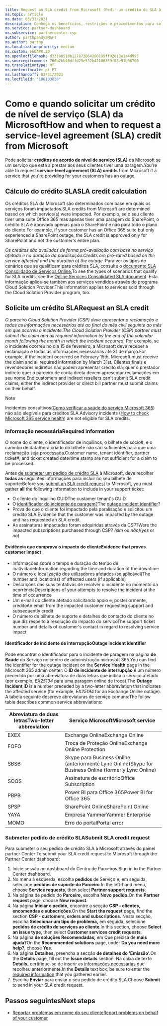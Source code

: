 ```yaml
---
title: Request an SLA credit from Microsoft (Pedir um crédito do SLA à Microsoft)
ms.topic: article
ms.date: 03/31/2021
description: Conheça os benefícios, restrições e procedimentos para solicitar um crédito de acordo de nível de serviço (SLA) da Microsoft se os seus clientes experimentarem uma falha de serviço.
ms.service: partner-dashboard
ms.subservice: partnercenter-csp
author: parthpandyaMSFT
ms.author: parthp
ms.localizationpriority: medium
ms.custom: SEOAPR.20
ms.openlocfilehash: d33188510b127873864260199ff92018e1a4d995
ms.sourcegitcommit: 766b2bb46dffd29e532b42106359f83e51b96700
ms.translationtype: MT
ms.contentlocale: pt-PT
ms.lasthandoff: 03/31/2021
ms.locfileid: "106103830"
---
```

# <a name="how-and-when-to-request-a-service-level-agreement-sla-credit-from-microsoft"></a><span data-ttu-id="9d505-103">Como e quando solicitar um crédito de nível de serviço (SLA) da Microsoft</span><span class="sxs-lookup"><span data-stu-id="9d505-103">How and when to request a service-level agreement (SLA) credit from Microsoft</span></span>

<span data-ttu-id="9d505-104">Pode solicitar **créditos de acordo de nível de serviço (SLA)** da Microsoft se um serviço que está a prestar aos seus clientes tiver uma paragem.</span><span class="sxs-lookup"><span data-stu-id="9d505-104">You're able to request **service-level agreement (SLA) credits** from Microsoft if a service that you're providing for your customers has an outage.</span></span>

## <a name="sla-credit-calculation"></a><span data-ttu-id="9d505-105">Cálculo do crédito SLA</span><span class="sxs-lookup"><span data-stu-id="9d505-105">SLA credit calculation</span></span>

<span data-ttu-id="9d505-106">Os créditos SLA da Microsoft são determinados com base em quais os serviços foram impactados.</span><span class="sxs-lookup"><span data-stu-id="9d505-106">SLA credits from Microsoft are determined based on which service(s) were impacted.</span></span> <span data-ttu-id="9d505-107">Por exemplo, se o seu cliente tiver uma suite Office 365 mas apenas tiver uma paragem do SharePoint, o crédito SLA é aprovado apenas para o SharePoint e não para todo o plano do cliente.</span><span class="sxs-lookup"><span data-stu-id="9d505-107">For example, if your customer has an Office 365 suite but only experienced a SharePoint outage, the SLA credit is approved only for SharePoint and not the customer's entire plan.</span></span>

<span data-ttu-id="9d505-108">*Os créditos são avaliados de forma pró-avaliação com base no serviço afetado e na duração da paralisação.*</span><span class="sxs-lookup"><span data-stu-id="9d505-108">*Credits are pro-rated based on the service affected and the duration of the outage.*</span></span> <span data-ttu-id="9d505-109">Para ver os tipos de cenários que se qualificam para créditos SLA, consulte o [documento SLA Consolidado de Serviços Online.](http://www.microsoftvolumelicensing.com/DocumentSearch.aspx?Mode=3&DocumentTypeId=37)</span><span class="sxs-lookup"><span data-stu-id="9d505-109">To see the types of scenarios that qualify for SLA credits, see the [Online Services Consolidated SLA document](http://www.microsoftvolumelicensing.com/DocumentSearch.aspx?Mode=3&DocumentTypeId=37).</span></span> <span data-ttu-id="9d505-110">Esta informação aplica-se também aos serviços vendidos através do programa Cloud Solution Provider.</span><span class="sxs-lookup"><span data-stu-id="9d505-110">This information applies to services sold through the Cloud Solution Provider program, too.</span></span>


## <a name="request-an-sla-credit"></a><span data-ttu-id="9d505-111">Solicite um crédito SLA</span><span class="sxs-lookup"><span data-stu-id="9d505-111">Request an SLA credit</span></span>

<span data-ttu-id="9d505-112">*O parceiro Cloud Solution Provider (CSP) deve apresentar a reclamação e todas as informações necessárias até ao final do mês civil seguinte ao mês em que ocorreu o incidente.*</span><span class="sxs-lookup"><span data-stu-id="9d505-112">*The Cloud Solution Provider (CSP) partner must submit the claim and all required information by the end of the calendar month following the month in which the incident occurred.*</span></span> <span data-ttu-id="9d505-113">Por exemplo, se o incidente ocorreu no dia 15 de fevereiro, a Microsoft deve receber a reclamação e todas as informações necessárias até 31 de março.</span><span class="sxs-lookup"><span data-stu-id="9d505-113">For example, if the incident occurred on February 15th, Microsoft must receive the claim and all required information by March 31st.</span></span> <span data-ttu-id="9d505-114">Clientes finais e revendedores indiretos não podem apresentar crédito sla; quer o prestador indireto quer o parceiro de conta direta devem apresentar reclamações em seu nome.</span><span class="sxs-lookup"><span data-stu-id="9d505-114">End customers and indirect resellers can't submit SLA credit claims; either the indirect provider or direct bill partner must submit claims on their behalf.</span></span>

>[!NOTE]
><span data-ttu-id="9d505-115">Incidentes consultivos[(Como verificar a saúde do serviço Microsoft 365](https://docs.microsoft.com/microsoft-365/enterprise/view-service-health?&preserve-view=trueo365-worldwide#incidents-and-advisories)) não são elegíveis para créditos SLA.</span><span class="sxs-lookup"><span data-stu-id="9d505-115">Advisory incidents ([How to check Microsoft 365 service health](https://docs.microsoft.com/microsoft-365/enterprise/view-service-health?&preserve-view=trueo365-worldwide#incidents-and-advisories)) are not eligible for SLA credits.</span></span>

### <a name="required-information"></a><span data-ttu-id="9d505-116">Informação necessária</span><span class="sxs-lookup"><span data-stu-id="9d505-116">Required information</span></span>

<span data-ttu-id="9d505-117">O nome do cliente, o identificador de inquilinos, o bilhete de sócio#, e o carimbo de data/hora criado do bilhete não são suficientes para que uma reclamação seja processada.</span><span class="sxs-lookup"><span data-stu-id="9d505-117">Customer name, tenant identifier, partner ticket#, and ticket created date/time stamp are not sufficient for a claim to be processed.</span></span>

<span data-ttu-id="9d505-118">Antes [de submeter um pedido de crédito SLA](#submit-sla-credit-request) à Microsoft, deve recolher **todas as** seguintes informações para incluir no seu bilhete de suporte:</span><span class="sxs-lookup"><span data-stu-id="9d505-118">Before you [submit an SLA credit request](#submit-sla-credit-request) to Microsoft, you must gather **all** the following information to include in your support ticket:</span></span>

- <span data-ttu-id="9d505-119">O cliente do inquilino GUID</span><span class="sxs-lookup"><span data-stu-id="9d505-119">The customer tenant's GUID</span></span>
- <span data-ttu-id="9d505-120">O [identificador do incidente de paragem?](#outage-incident-identifier)</span><span class="sxs-lookup"><span data-stu-id="9d505-120">The [outage incident identifier](#outage-incident-identifier)?</span></span>
- <span data-ttu-id="9d505-121">Prova de que o cliente foi impactado pela paralisação e solicitou um crédito SLA.</span><span class="sxs-lookup"><span data-stu-id="9d505-121">Evidence that the customer was impacted by the outage and has requested an SLA credit.</span></span>
- <span data-ttu-id="9d505-122">As assinaturas impactadas foram adquiridas através da CSP?</span><span class="sxs-lookup"><span data-stu-id="9d505-122">Were the impacted subscriptions purchased through CSP?</span></span> <span data-ttu-id="9d505-123">*(sim* ou *não)*</span><span class="sxs-lookup"><span data-stu-id="9d505-123">(*yes* or *no*)</span></span>

#### <a name="evidence-that-proves-customer-impact"></a><span data-ttu-id="9d505-124">Evidência que comprova o impacto do cliente</span><span class="sxs-lookup"><span data-stu-id="9d505-124">Evidence that proves customer impact</span></span>

- <span data-ttu-id="9d505-125">Informações sobre o tempo e duração do tempo de inatividade</span><span class="sxs-lookup"><span data-stu-id="9d505-125">Information regarding the time and duration of the downtime</span></span>
- <span data-ttu-id="9d505-126">O número e localização dos utilizadores afetados (se aplicável)</span><span class="sxs-lookup"><span data-stu-id="9d505-126">The number and location(s) of affected users (if applicable)</span></span>
- <span data-ttu-id="9d505-127">Descrições das suas tentativas de resolver o incidente no momento da ocorrência</span><span class="sxs-lookup"><span data-stu-id="9d505-127">Descriptions of your attempts to resolve the incident at the time of occurrence</span></span>
- <span data-ttu-id="9d505-128">Um e-mail do cliente afetado solicitando apoio e, posteriormente, crédito</span><span class="sxs-lookup"><span data-stu-id="9d505-128">An email from the impacted customer requesting support and subsequently credit</span></span>
- <span data-ttu-id="9d505-129">O número de bilhete de suporte e detalhes do contacto do cliente no que diz respeito à resolução do impacto do serviço</span><span class="sxs-lookup"><span data-stu-id="9d505-129">The support ticket number and details of customer's contact in regard to resolving service impact</span></span>


#### <a name="outage-incident-identifier"></a><span data-ttu-id="9d505-130">Identificador de incidente de interrupção</span><span class="sxs-lookup"><span data-stu-id="9d505-130">Outage incident identifier</span></span>

<span data-ttu-id="9d505-131">Pode encontrar o identificador para o incidente de paragem na página **de Saúde** do Serviço no centro de administração microsoft 365.</span><span class="sxs-lookup"><span data-stu-id="9d505-131">You can find the identifier for the outage incident on the **Service Health** page in the Microsoft 365 admin center.</span></span> <span data-ttu-id="9d505-132">O **ID de incidente de interrupção** é um número precedido por uma abreviatura de duas letras que indica o serviço afetado (por exemplo, *EX25194* para uma paragem online de troca).</span><span class="sxs-lookup"><span data-stu-id="9d505-132">The **Outage Incident ID** is a number preceded by a two-letter abbreviation that indicates the affected service (for example, *EX25194* for an Exchange Online outage).</span></span> <span data-ttu-id="9d505-133">A tabela seguinte descreve abreviaturas de serviço comuns:</span><span class="sxs-lookup"><span data-stu-id="9d505-133">The follow table describes common service abbreviations:</span></span>

| <span data-ttu-id="9d505-134">Abreviatura de duas letras</span><span class="sxs-lookup"><span data-stu-id="9d505-134">Two-letter abbreviation</span></span> | <span data-ttu-id="9d505-135">Serviço Microsoft</span><span class="sxs-lookup"><span data-stu-id="9d505-135">Microsoft service</span></span> |
| ----------------------- | ----------------- |
| <span data-ttu-id="9d505-136">EX</span><span class="sxs-lookup"><span data-stu-id="9d505-136">EX</span></span> | <span data-ttu-id="9d505-137">Exchange Online</span><span class="sxs-lookup"><span data-stu-id="9d505-137">Exchange Online</span></span> |
| <span data-ttu-id="9d505-138">FO</span><span class="sxs-lookup"><span data-stu-id="9d505-138">FO</span></span> | <span data-ttu-id="9d505-139">Troca de Proteção Online</span><span class="sxs-lookup"><span data-stu-id="9d505-139">Exchange Online Protection</span></span> |
| <span data-ttu-id="9d505-140">SB</span><span class="sxs-lookup"><span data-stu-id="9d505-140">SB</span></span> | <span data-ttu-id="9d505-141">Skype para Business Online (anteriormente Lync Online)</span><span class="sxs-lookup"><span data-stu-id="9d505-141">Skype for Business Online (formerly Lync Online)</span></span> |
| <span data-ttu-id="9d505-142">SO</span><span class="sxs-lookup"><span data-stu-id="9d505-142">OS</span></span> | <span data-ttu-id="9d505-143">Assinatura de escritório</span><span class="sxs-lookup"><span data-stu-id="9d505-143">Office Subscription</span></span> |
| <span data-ttu-id="9d505-144">PB</span><span class="sxs-lookup"><span data-stu-id="9d505-144">PB</span></span> | <span data-ttu-id="9d505-145">Power BI para Office 365</span><span class="sxs-lookup"><span data-stu-id="9d505-145">Power BI for Office 365</span></span> |
| <span data-ttu-id="9d505-146">SP</span><span class="sxs-lookup"><span data-stu-id="9d505-146">SP</span></span> | <span data-ttu-id="9d505-147">SharePoint Online</span><span class="sxs-lookup"><span data-stu-id="9d505-147">SharePoint Online</span></span> |
| <span data-ttu-id="9d505-148">YA</span><span class="sxs-lookup"><span data-stu-id="9d505-148">YA</span></span> | <span data-ttu-id="9d505-149">Empresa Yammer</span><span class="sxs-lookup"><span data-stu-id="9d505-149">Yammer Enterprise</span></span> |
| <span data-ttu-id="9d505-150">MO</span><span class="sxs-lookup"><span data-stu-id="9d505-150">MO</span></span> | <span data-ttu-id="9d505-151">Erro do portal</span><span class="sxs-lookup"><span data-stu-id="9d505-151">Portal error</span></span> |

### <a name="submit-sla-credit-request"></a><span data-ttu-id="9d505-152">Submeter pedido de crédito SLA</span><span class="sxs-lookup"><span data-stu-id="9d505-152">Submit SLA credit request</span></span>

<span data-ttu-id="9d505-153">Para submeter o seu pedido de crédito SLA à Microsoft através do painel partner Center:</span><span class="sxs-lookup"><span data-stu-id="9d505-153">To submit your SLA credit request to Microsoft through the Partner Center dashboard:</span></span>

1. <span data-ttu-id="9d505-154">Inicie sessão no dashboard do Centro de Parceiros.</span><span class="sxs-lookup"><span data-stu-id="9d505-154">Sign in to the Partner Center dashboard.</span></span>
2. <span data-ttu-id="9d505-155">No menu à esquerda, escolha **pedidos** de Serviço e, em seguida, selecione **pedidos de suporte do Parceiro**.</span><span class="sxs-lookup"><span data-stu-id="9d505-155">In the left-hand menu, choose **Service requests**, then select **Partner support requests**.</span></span>
3. <span data-ttu-id="9d505-156">Na página de pedido do **Parceiro,** escolha **Novo pedido.**</span><span class="sxs-lookup"><span data-stu-id="9d505-156">On the **Partner request** page, choose **New request**.</span></span>
4. <span data-ttu-id="9d505-157">Na página **Iniciar o pedido,** encontre a secção **CSP - clientes, encomendas e subscrições**.</span><span class="sxs-lookup"><span data-stu-id="9d505-157">On the **Start the request** page, find the section **CSP - customers, orders and subscriptions**.</span></span> <span data-ttu-id="9d505-158">Nesta secção, escolha **Selecionar um tipo de problema,** em seguida, selecione **pedidos de crédito de serviços ao cliente**.</span><span class="sxs-lookup"><span data-stu-id="9d505-158">In this section, choose **Select an issue type**, then select **Customer services credit requests**.</span></span>
5. <span data-ttu-id="9d505-159">Na página **de soluções Recomendadas,** em Que precisa de **mais ajuda?**</span><span class="sxs-lookup"><span data-stu-id="9d505-159">On the **Recommended solutions** page, under **Do you need more help?**, choose **Yes**.</span></span>
6. <span data-ttu-id="9d505-160">Na página **Detalhes,** preencha a secção **de detalhes do 'Emissão'.**</span><span class="sxs-lookup"><span data-stu-id="9d505-160">On the **Details** page, fill out the **Issue details** section.</span></span> <span data-ttu-id="9d505-161">Na caixa de texto **Details,** certifique-se de inserir as [informações necessárias](#required-information) que recolheu anteriormente.</span><span class="sxs-lookup"><span data-stu-id="9d505-161">In the **Details** text box, be sure to enter the [required information](#required-information) that you gathered earlier.</span></span>
7. <span data-ttu-id="9d505-162">Escolha **Enviar** para enviar o seu pedido de crédito SLA.</span><span class="sxs-lookup"><span data-stu-id="9d505-162">Choose **Submit** to send in your SLA credit request.</span></span>

## <a name="next-steps"></a><span data-ttu-id="9d505-163">Passos seguintes</span><span class="sxs-lookup"><span data-stu-id="9d505-163">Next steps</span></span>

- [<span data-ttu-id="9d505-164">Reportar problemas em nome do seu cliente</span><span class="sxs-lookup"><span data-stu-id="9d505-164">Report problems on behalf of your customer</span></span>](report-problems-on-behalf-of-a-customer.md)
